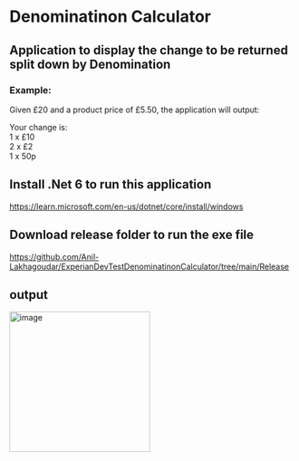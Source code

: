 # Denominatinon Calculator

## Application to display the change to be returned split down by Denomination
### Example: 
Given £20 and a product price of £5.50, the application will output: 

Your change is: <br/>
1 x £10 <br/>
2 x £2 <br/>
1 x 50p <br/>

## Install .Net 6 to run this application
https://learn.microsoft.com/en-us/dotnet/core/install/windows

## Download release folder to run the exe file
https://github.com/Anil-Lakhagoudar/ExperianDevTestDenominatinonCalculator/tree/main/Release


## output <br/>
<img width="248" alt="image" src="https://github.com/user-attachments/assets/dbc7214d-2b62-4b92-a644-292ad45ea4ad">
